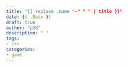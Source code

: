 ```yaml
---
title: "{{ replace .Name "-" " " | title }}"
date: {{ .Date }}
draft: true
author: "p2d"
description: " "
tags:
- C++
categories:
- game
---
```


